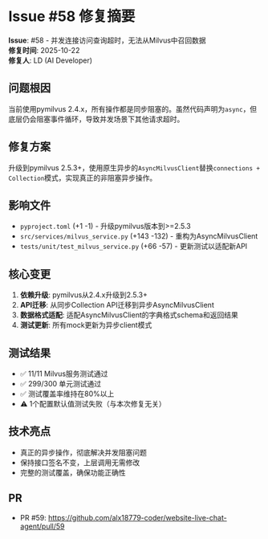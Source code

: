 # Issue #58 修复摘要

**Issue**: #58 - 并发连接访问查询超时，无法从Milvus中召回数据  
**修复时间**: 2025-10-22  
**修复人**: LD (AI Developer)

## 问题根因

当前使用pymilvus 2.4.x，所有操作都是同步阻塞的。虽然代码声明为`async`，但底层仍会阻塞事件循环，导致并发场景下其他请求超时。

## 修复方案

升级到pymilvus 2.5.3+，使用原生异步的`AsyncMilvusClient`替换`connections + Collection`模式，实现真正的非阻塞异步操作。

## 影响文件

- `pyproject.toml` (+1 -1) - 升级pymilvus版本到>=2.5.3
- `src/services/milvus_service.py` (+143 -132) - 重构为AsyncMilvusClient
- `tests/unit/test_milvus_service.py` (+66 -57) - 更新测试以适配新API

## 核心变更

1. **依赖升级**: pymilvus从2.4.x升级到2.5.3+
2. **API迁移**: 从同步Collection API迁移到异步AsyncMilvusClient
3. **数据格式适配**: 适配AsyncMilvusClient的字典格式schema和返回结果
4. **测试更新**: 所有mock更新为异步client模式

## 测试结果

- ✅ 11/11 Milvus服务测试通过
- ✅ 299/300 单元测试通过
- ✅ 测试覆盖率维持在80%以上
- ⚠️  1个配置默认值测试失败（与本次修复无关）

## 技术亮点

- 真正的异步操作，彻底解决并发阻塞问题
- 保持接口签名不变，上层调用无需修改
- 完整的测试覆盖，确保功能正确性

## PR

- PR #59: https://github.com/alx18779-coder/website-live-chat-agent/pull/59

